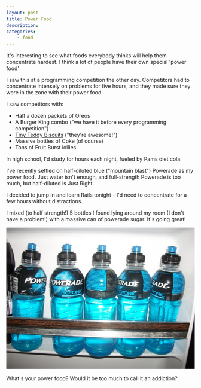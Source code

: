 ```yaml
---
layout: post
title: Power Food
description: 
categories:
    - food
---
```


It's interesting to see what foods everybody thinks will help them concentrate
hardest.  I think a lot of people have their own special 'power food'

I saw this at a programming competition the other day. Competitors had to
concentrate intensely on problems for five hours, and they made sure they were
in the zone with their power food. 

I saw competitors with:

- Half a dozen packets of Oreos
- A Burger King combo ("we have it before every programming competition")
- [Tiny Teddy Biscuits](http://en.wikipedia.org/wiki/Tiny_Teddy) ("they're awesome!")
- Massive bottles of Coke (of course)
- Tons of Fruit Burst lollies

In high school, I'd study for hours each night, fueled by Pams diet cola.

I've recently settled on half-diluted blue ("mountain blast") Powerade as my
power food. Just water isn't enough, and full-strength Powerade is too much,
but half-diluted is Just Right. 

I decided to jump in and learn Rails tonight - I'd need to concentrate for a
few hours without distractions. 

I mixed (to half strength!) 5 bottles I found lying around my room (I don't
have a problem!) with a massive can of powerade sugar. It's going great!

<img src="/images/powerade.jpg">

What's your power food? Would it be too much to call it an addiction?
